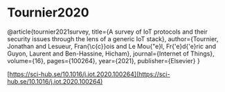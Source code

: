# Tournier2020

@article{tournier2021survey,
title={A survey of IoT protocols and their security issues through the lens of a generic IoT stack},
author={Tournier, Jonathan and Lesueur, Fran{\c{c}}ois and Le Mou{\"e}l, Fr{\'e}d{\'e}ric and Guyon, Laurent and Ben-Hassine, Hicham},
journal={Internet of Things},
volume={16},
pages={100264},
year={2021},
publisher={Elsevier}
}

[https://sci-hub.se/10.1016/j.iot.2020.100264](https://sci-hub.se/10.1016/j.iot.2020.100264)